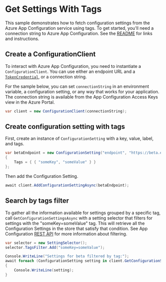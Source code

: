 # Get Settings With Tags

This sample demonstrates how to fetch configuration settings from the Azure App Configuration service using tags. To get started, you'll need a connection string to Azure App Configuration. See the [README](https://github.com/Azure/azure-sdk-for-net/blob/main/sdk/appconfiguration/Azure.Data.AppConfiguration/README.md) for links and instructions.

 ## Create a ConfigurationClient

To interact with Azure App Configuration, you need to instantiate a `ConfigurationClient`. You can use either an endpoint URL and a [`TokenCredential`](https://github.com/Azure/azure-sdk-for-net/blob/main/sdk/identity/Azure.Identity/README.md#credentials), or a connection string.

For the sample below, you can set `connectionString` in an environment variable, a configuration setting, or any way that works for your application. The connection string is available from the App Configuration Access Keys view in the Azure Portal.

```C# Snippet:AzConfigSample12_CreateConfigurationClient
var client = new ConfigurationClient(connectionString);
```

## Create configuration setting with tags

First, create an instance of `ConfigurationSetting` with a key, value, label, and tags.

```C# Snippet:AzConfigSample12_CreateConfigurationSettingAsync
var betaEndpoint = new ConfigurationSetting("endpoint", "https://beta.endpoint.com", "beta")
{
    Tags = { { "someKey", "someValue" } }
};
```

Then add the Configuration Setting.

```C# Snippet:AzConfigSample12_AddConfigurationSettingAsync
await client.AddConfigurationSettingAsync(betaEndpoint);
```

## Search by tags filter

To gather all the information available for settings grouped by a specific tag, call `GetConfigurationSettingsAsync` with a setting selector that filters for settings with the "someKey=someValue" tag.  This will retrieve all the Configuration Settings in the store that satisfy that condition. See App Configuration [REST API](https://docs.microsoft.com/azure/azure-app-configuration/rest-api-key-value#filtering) for more information about filtering.

```C# Snippet:AzConfigSample12_GetConfigurationSettingsAsync
var selector = new SettingSelector();
selector.TagsFilter.Add("someKey=someValue");

Console.WriteLine("Settings for beta filtered by tag:");
await foreach (ConfigurationSetting setting in client.GetConfigurationSettingsAsync(selector))
{
    Console.WriteLine(setting);
}
```
